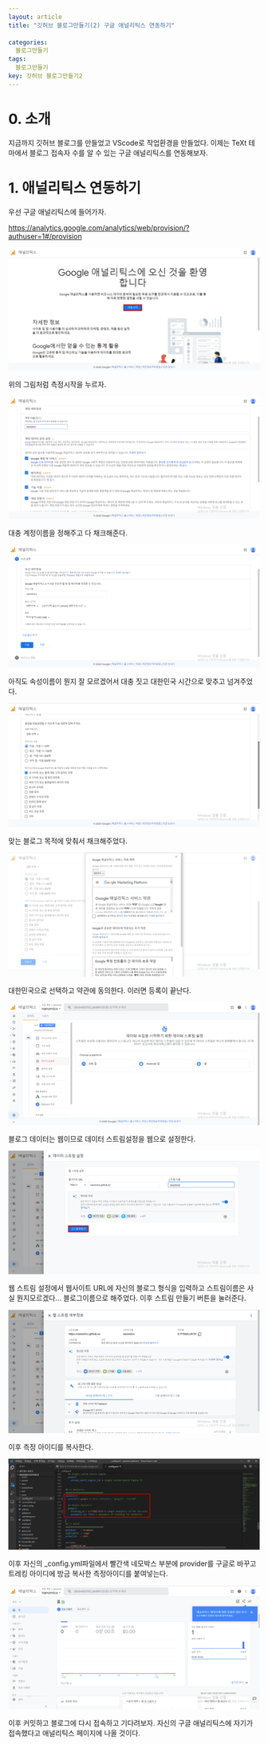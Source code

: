 ```yaml
---
layout: article
title: "깃허브 블로그만들기(2) 구글 애널리틱스 연동하기"

categories:
  블로그만들기
tags:
  블로그만들기
key: 깃허브 블로그만들기2
---
```


# 0. 소개

지금까지 깃허브 블로그를 만들었고 VScode로 작업환경을 만들었다. 이제는 TeXt 테마에서 블로그 접속자 수를 알 수 있는 구글 애널리틱스를 연동해보자.

# 1. 애널리틱스 연동하기

우선 구글 애널리틱스에 들어가자. 

[https://analytics.google.com/analytics/web/provision/?authuser=1#/provision
](https://analytics.google.com/analytics/web/provision/?authuser=1#/provision
)

<center><img src="/image/20-11-09/analytics_home.png"></center>

위의 그림처럼 측정시작을 누르자.

<center><img src="/image/20-11-09/regit1.png"></center>

대충 계정이름을 정해주고 다 채크해준다.

<center><img src="/image/20-11-09/regit2.png"></center>

아직도 속성이름이 뭔지 잘 모르겠어서 대충 짓고 대한민국 시간으로 맞추고 넘겨주었다. 

<center><img src="/image/20-11-09/regit3.png"></center>

맞는 블로그 목적에 맞춰서 채크해주었다.

<center><img src="/image/20-11-09/regit4.png"></center>

대한민국으로 선택하고 약관에 동의한다. 이러면 등록이 끝난다. 

<center><img src="/image/20-11-09/start1.png"></center>

블로그 데이터는 웹이므로 데이터 스트림설정을 웹으로 설정한다.

<center><img src="/image/20-11-09/stream.png"></center>

웹 스트림 설정에서 웹사이트 URL에 자신의 블로그 형식을 입력하고 스트림이름은 사실 뭔지모르겠다... 블로그이름으로 해주었다. 이후 스트림 만들기 버튼을 눌러준다.

<center><img src="/image/20-11-09/stream1.png"></center>

이후 측정 아이디를 복사한다. 

<center><img src="/image/20-11-09/analytics_config.png"></center>

이후 자신의 _config.yml파일에서 빨간색 네모박스 부분에 provider를 구글로 바꾸고 트레킹 아이디에 방금 복사한 측정아이디를 붙여넣는다. 

<center><img src="/image/20-11-09/result.png"></center>

이후 커밋하고 블로그에 다시 접속하고 기다려보자. 자신의 구글 애널리틱스에 자기가 접속했다고 애널리틱스 페이지에 나올 것이다.